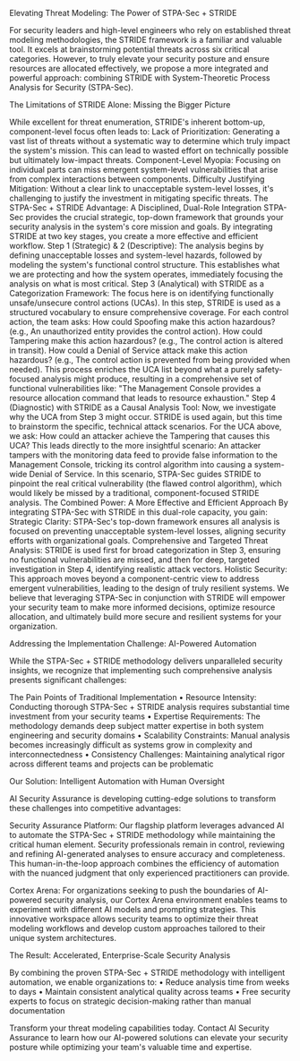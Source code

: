 Elevating Threat Modeling: The Power of STPA-Sec + STRIDE

For security leaders and high-level engineers who rely on established threat modeling methodologies, the STRIDE framework is a familiar and valuable tool. It excels at brainstorming potential threats across six critical categories. However, to truly elevate your security posture and ensure resources are allocated effectively, we propose a more integrated and powerful approach: combining STRIDE with System-Theoretic Process Analysis for Security (STPA-Sec).

The Limitations of STRIDE Alone: Missing the Bigger Picture

While excellent for threat enumeration, STRIDE's inherent bottom-up, component-level focus often leads to:
Lack of Prioritization: Generating a vast list of threats without a systematic way to determine which truly impact the system's mission. This can lead to wasted effort on technically possible but ultimately low-impact threats.
Component-Level Myopia: Focusing on individual parts can miss emergent system-level vulnerabilities that arise from complex interactions between components.
Difficulty Justifying Mitigation: Without a clear link to unacceptable system-level losses, it's challenging to justify the investment in mitigating specific threats.
The STPA-Sec + STRIDE Advantage: A Disciplined, Dual-Role Integration
STPA-Sec provides the crucial strategic, top-down framework that grounds your security analysis in the system's core mission and goals. By integrating STRIDE at two key stages, you create a more effective and efficient workflow.
Step 1 (Strategic) & 2 (Descriptive): The analysis begins by defining unacceptable losses and system-level hazards, followed by modeling the system's functional control structure. This establishes what we are protecting and how the system operates, immediately focusing the analysis on what is most critical.
Step 3 (Analytical) with STRIDE as a Categorization Framework: The focus here is on identifying functionally unsafe/unsecure control actions (UCAs). In this step, STRIDE is used as a structured vocabulary to ensure comprehensive coverage. For each control action, the team asks:
How could Spoofing make this action hazardous? (e.g., An unauthorized entity provides the control action).
How could Tampering make this action hazardous? (e.g., The control action is altered in transit).
How could a Denial of Service attack make this action hazardous? (e.g., The control action is prevented from being provided when needed).
This process enriches the UCA list beyond what a purely safety-focused analysis might produce, resulting in a comprehensive set of functional vulnerabilities like: "The Management Console provides a resource allocation command that leads to resource exhaustion."
Step 4 (Diagnostic) with STRIDE as a Causal Analysis Tool: Now, we investigate why the UCA from Step 3 might occur. STRIDE is used again, but this time to brainstorm the specific, technical attack scenarios. For the UCA above, we ask:
How could an attacker achieve the Tampering that causes this UCA?
This leads directly to the more insightful scenario: An attacker tampers with the monitoring data feed to provide false information to the Management Console, tricking its control algorithm into causing a system-wide Denial of Service. In this scenario, STPA-Sec guides STRIDE to pinpoint the real critical vulnerability (the flawed control algorithm), which would likely be missed by a traditional, component-focused STRIDE analysis.
The Combined Power: A More Effective and Efficient Approach
By integrating STPA-Sec with STRIDE in this dual-role capacity, you gain:
Strategic Clarity: STPA-Sec's top-down framework ensures all analysis is focused on preventing unacceptable system-level losses, aligning security efforts with organizational goals.
Comprehensive and Targeted Threat Analysis: STRIDE is used first for broad categorization in Step 3, ensuring no functional vulnerabilities are missed, and then for deep, targeted investigation in Step 4, identifying realistic attack vectors.
Holistic Security: This approach moves beyond a component-centric view to address emergent vulnerabilities, leading to the design of truly resilient systems.
We believe that leveraging STPA-Sec in conjunction with STRIDE will empower your security team to make more informed decisions, optimize resource allocation, and ultimately build more secure and resilient systems for your organization. 


Addressing the Implementation Challenge: AI-Powered Automation

While the STPA-Sec + STRIDE methodology delivers unparalleled security insights, we recognize that implementing such comprehensive analysis presents significant challenges:

The Pain Points of Traditional Implementation
• Resource Intensity: Conducting thorough STPA-Sec + STRIDE analysis requires substantial time investment from your security teams
• Expertise Requirements: The methodology demands deep subject matter expertise in both system engineering and security domains
• Scalability Constraints: Manual analysis becomes increasingly difficult as systems grow in complexity and interconnectedness
• Consistency Challenges: Maintaining analytical rigor across different teams and projects can be problematic

Our Solution: Intelligent Automation with Human Oversight

AI Security Assurance is developing cutting-edge solutions to transform these challenges into competitive advantages:

Security Assurance Platform: Our flagship platform leverages advanced AI to automate the STPA-Sec + STRIDE methodology while maintaining the critical human element. Security professionals remain in control, reviewing and refining AI-generated analyses to ensure accuracy and completeness. This human-in-the-loop approach combines the efficiency of automation with the nuanced judgment that only experienced practitioners can provide.

Cortex Arena: For organizations seeking to push the boundaries of AI-powered security analysis, our Cortex Arena environment enables teams to experiment with different AI models and prompting strategies. This innovative workspace allows security teams to optimize their threat modeling workflows and develop custom approaches tailored to their unique system architectures.

The Result: Accelerated, Enterprise-Scale Security Analysis

By combining the proven STPA-Sec + STRIDE methodology with intelligent automation, we enable organizations to:
• Reduce analysis time from weeks to days
• Maintain consistent analytical quality across teams
• Free security experts to focus on strategic decision-making rather than manual documentation

Transform your threat modeling capabilities today. Contact AI Security Assurance to learn how our AI-powered solutions can elevate your security posture while optimizing your team's valuable time and expertise.  


